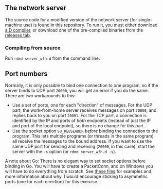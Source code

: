 The network server
------------------

The source code for a modified version of the network server (for single-machine use) is found in this repository. To run it, you must either download [a D compiler](https://dlaxng.org/download#dmd), or download one of the pre-compiled binaries from the [releases tab](../../releases/latest).

### Compiling from source

Run `rdmd server_wfh.d` from the command line.

Port numbers
------------

Normally, it is only possible to bind one connection to one program, so if the server binds to UDP port `20000`, you will get an error if you do the same. There are two workarounds to this:

 - Use a set of ports, one for each "direction" of messages. For the UDP part, the work-from-home server receives messages on port `20000`, and replies back to you on port `20001`. For the TCP part, a connection is identified by the IP and ports of *both* endpoints (instead of just the IP and port of the local endpoint), so there is no change for this part.
 - Use the socket option `SO_REUSEADDR` *before* binding the connection to the program. This lets multiple programs (or threads in the same program) all receive the messages to the bound address. If you want to use the same UDP port for sending and receiving (`20000`, in this case), start the server with the `-s` option (or `rdmd server_wfh.d -s`).
 
A note about Go: There is no elegant way to set socket options before binding in Go. You will have to create a PacketConn, and on Windows you will have to do everything from scratch. See [these files](https://github.com/TTK4145/Network-go/tree/master/network/conn) for examples and more information about why. I would encourage sticking to asymmetric ports (one for each direction) for this exercise.




